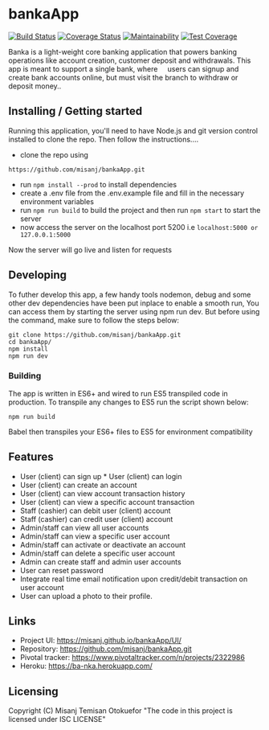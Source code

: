 # bankaApp
[![Build Status](https://travis-ci.com/misanj/bankaApp.svg?branch=develop)](https://travis-ci.com/misanj/bankaApp) [![Coverage Status](https://coveralls.io/repos/github/misanj/bankaApp/badge.svg?branch=ch-install-travis-165409373)](https://coveralls.io/github/misanj/bankaApp?branch=ch-install-travis-165409373)  [![Maintainability](https://api.codeclimate.com/v1/badges/2c836f4a027b11297a10/maintainability)](https://codeclimate.com/github/misanj/bankaApp/maintainability)  [![Test Coverage](https://api.codeclimate.com/v1/badges/2c836f4a027b11297a10/test_coverage)](https://codeclimate.com/github/misanj/bankaApp/test_coverage)

Banka is a light-weight core banking application that powers banking operations like account creation, customer deposit and withdrawals. This app is meant to support a single bank, where     users can signup and create bank accounts online, but must visit the branch to withdraw or  deposit money.. 


## Installing / Getting started

Running this application, you'll need to have Node.js and git version control installed to clone the repo. Then follow the instructions....

- clone the repo using

```shell
https://github.com/misanj/bankaApp.git
```
- run `npm install --prod` to install dependencies
- create a .env file from the .env.example file and fill in the necessary environment variables
- run `npm run build` to build the project and then run `npm start` to start the server
- now access the server on the localhost port 5200 i.e `localhost:5000 or 127.0.0.1:5000`

 Now the server will go live and listen for requests


## Developing

To futher develop this app, a few handy tools nodemon, debug and some other dev dependencies have been put inplace to enable a smooth run, You can access them by starting the server using npm run dev. But before using the command, make sure to follow the steps below:

```shell
git clone https://github.com/misanj/bankaApp.git
cd bankaApp/
npm install
npm run dev
```

### Building

The app is written in ES6+ and wired to run ES5 transpiled code in production. To transpile any changes to ES5 run the script shown below:

```shell
npm run build
```
Babel then transpiles your ES6+ files to ES5 for environment compatibility


## Features

* User (client) can sign up
* User (client) can login
* User (client) can create an account
* User (client) can view account transaction history
* User (client) can view a specific account transaction
* Staff (cashier) can debit user (client) account
* Staff (cashier) can credit user (client) account
* Admin/staff can view all user accounts
* Admin/staff can view a specific user account
* Admin/staff can activate or deactivate an account
* Admin/staff can delete a specific user account
* Admin can create staff and admin user accounts
* User can reset password
* Integrate real time email notification upon credit/debit transaction on user account
* User can upload a photo to their profile. 

## Links

- Project UI: https://misanj.github.io/bankaApp/UI/
- Repository: https://github.com/misanj/bankaApp.git
- Pivotal tracker: https://www.pivotaltracker.com/n/projects/2322986
- Heroku: https://ba-nka.herokuapp.com/

## Licensing

Copyright (C) Misanj Temisan Otokuefor "The code in this project is licensed under ISC LICENSE"